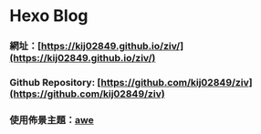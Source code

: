 # Hexo Blog

### 網址：[https://kij02849.github.io/ziv/](https://kij02849.github.io/ziv/)

### Github Repository: [https://github.com/kij02849/ziv](https://github.com/kij02849/ziv)

### 使用佈景主題：[awe](https://github.com/kywk/hexo-theme-awe)

